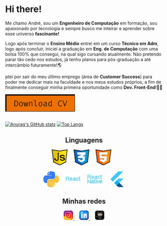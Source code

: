 # Hi there!
Me chamo André, sou um **Engenheiro de Computação** em formação, sou apaixonado por tecnologia e sempre busco me inteirar e aprender sobre esse universo **fascinante!**

Logo após terminar o **Ensino Médio** entrei em um curso **Técnico em Adm**, logo após concluir, iniciei a graduação em **Eng. de Computação** com uma bolsa 100% que consegui, na qual sigo cursando atualmente. Não pretendo parar tão cedo nos estudos, já tenho planos para pós-graduação a até intercâmbio futuramente!🌎

ptei por sair do meu último emprego (área de **Customer Success**) para poder me dedicar mais na faculdade e nos meus estudos próprios, a fim de finalmente conseguir minha primeira oportunidade como **Dev. Front-End**!👨‍💻


<a align="center" href="assets/docs/andre-jr-mello_curriculo.pdf" target="_blank">
  <img src="assets/images/cv-button.png" alt="Download Curricullum" title="Baixe meu currículo">
</a>

##
<div>

  [![Anurag's GitHub stats](https://github-readme-stats.vercel.app/api?username=amdrejr&hide=stars&count_private=true&show_icons=true&theme=radical)](https://github.com/anuraghazra/github-readme-stats)
  [![Top Langs](https://github-readme-stats.vercel.app/api/top-langs/?username=amdrejr&layout=compact&show_icons=true&theme=radical)](https://github.com/amdrejr/github-readme-stats)
</div>



<div class="languages" align="center">
  <h2>Linguagens</h2>
  <img src="assets/images/icos/ico-javascript.png" alt="JavaScript Ícone"> &nbsp &nbsp
  <img src="assets/images/icos/ico-css.png" alt="CSS Ícone"> &nbsp &nbsp
  <img src="assets/images/icos/ico-html.png" alt="HTML Ícone"> &nbsp &nbsp
  <br>
  <br>
  <img src="assets/images/icos/ico-python.png" alt="Python Ícone"> &nbsp &nbsp
  <img src="assets/images/icos/ico-react.png" alt="React Ícone"> &nbsp &nbsp
  <img src="assets/images/icos/ico-react-native.png" alt="React-Native Ícone"> &nbsp &nbsp
  <img src="assets/images/icos/ico-flutter.png" alt="Flutter Ícone">
</div>

##

<div class="social-medias" align="center">
  <h2>Minhas redes</h2> 
  <a href="https://www.instagram.com/amdrejr/" target="_blank" title="Meu Instagram">
    <img src="assets/images/icos/instagram-ico.png" alt="Instagram Ícone">
  </a>&nbsp &nbsp
  <a href="https://www.linkedin.com/in/andre-junior/" target="_blank" title="Meu LinkedIn">
    <img src="assets/images/icos/linkedin-ico.png" alt="Linkedin Ícone">
  </a>&nbsp &nbsp
  <a href="https://github.com/amdrejr" target="_blank" title="Meu GitHub">
    <img src="assets/images/icos/github-ico.png" alt="Github Ícone">
  </a>
</div>
